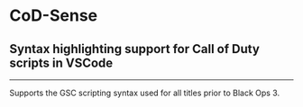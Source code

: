 # CoD-Sense
## Syntax highlighting support for Call of Duty scripts in VSCode
-------------------------------------------------------------

Supports the GSC scripting syntax used for all titles prior to Black Ops 3.